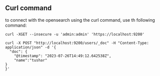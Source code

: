 ## Curl command

to connect with the opensearch using the curl command, use th following command:

```
curl -XGET --insecure -u 'admin:admin' 'https://localhost:9200'
```

```
curl -X POST "http://localhost:9200/users/_doc" -H "Content-Type: application/json" -d '{
  "doc": {
    "@timestamp": "2023-07-26T14:49:12.642538Z",
    "name":"tushar"
}
}'
```
